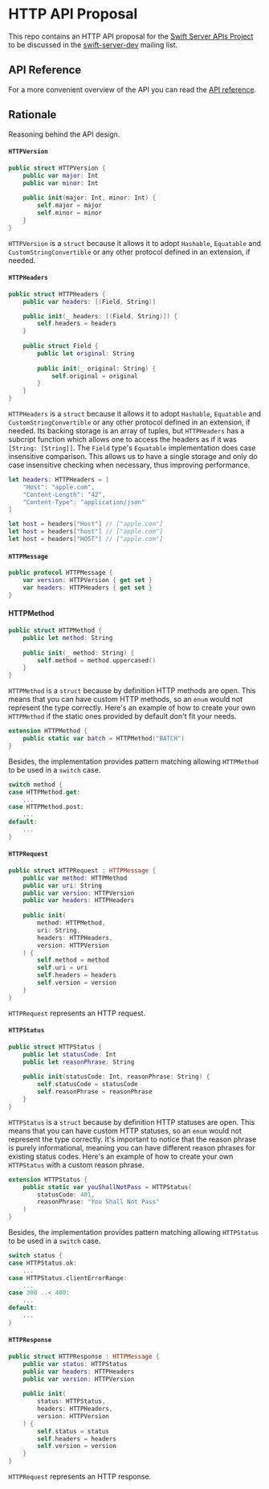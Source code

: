 # HTTP API Proposal

This repo contains an HTTP API proposal for the [Swift Server APIs Project](https://swift.org/server-apis/) to be discussed in the [swift-server-dev](https://lists.swift.org/mailman/listinfo/swift-server-dev) mailing list.

## API Reference

For a more convenient overview of the API you can read the [API reference](https://paulofaria.github.io/http-api-proposal/).

## Rationale

Reasoning behind the API design.

#### `HTTPVersion`

```swift
public struct HTTPVersion {
    public var major: Int
    public var minor: Int
    
    public init(major: Int, minor: Int) {
        self.major = major
        self.minor = minor
    }
}
```

`HTTPVersion` is a `struct` because it allows it to adopt `Hashable`, `Equatable` and `CustomStringConvertible` or any other protocol defined in an extension, if needed.

#### `HTTPHeaders`

```swift
public struct HTTPHeaders {
    public var headers: [(Field, String)]

    public init(_ headers: [(Field, String)]) {
        self.headers = headers
    }
    
    public struct Field {
        public let original: String
        
        public init(_ original: String) {
            self.original = original
        }
    }
}
```

`HTTPHeaders` is a `struct`  because it allows it to adopt `Hashable`, `Equatable` and `CustomStringConvertible` or any other protocol defined in an extension, if needed. Its backing storage is an array of tuples, but `HTTPHeaders` has a subcript function which allows one to access the headers as if it was `[String: [String]]`. The `Field` type's `Equatable` implementation does case insensitive comparison. This allows us to have a single storage and only do case insensitive checking when necessary, thus improving performance.

```swift
let headers: HTTPHeaders = [
    "Host": "apple.com",
    "Content-Length": "42",
    "Content-Type": "application/json"
]

let host = headers["Host"] // ["apple.com"]
let host = headers["host"] // ["apple.com"]
let host = headers["HOST"] // ["apple.com"]
````

#### `HTTPMessage`

```swift
public protocol HTTPMessage {
    var version: HTTPVersion { get set }
    var headers: HTTPHeaders { get set }
}
```

#### HTTPMethod

```swift
public struct HTTPMethod {
    public let method: String
    
    public init(_ method: String) {
        self.method = method.uppercased()
    }
}
```

`HTTPMethod` is a `struct` because by definition HTTP methods are open. This means that you can have custom HTTP methods, so an `enum` would not represent the type correctly. Here's an example of how to create your own `HTTPMethod` if the static ones provided by default don't fit your needs.

```swift
extension HTTPMethod {
    public static var batch = HTTPMethod("BATCH")
}
```

Besides, the implementation provides pattern matching allowing `HTTPMethod` to be used in a `switch` case.

```swift
switch method {
case HTTPMethod.get:
    ...
case HTTPMethod.post:
    ...
default:
    ...
}
```

#### `HTTPRequest`

```swift
public struct HTTPRequest : HTTPMessage {
    public var method: HTTPMethod
    public var uri: String
    public var version: HTTPVersion
    public var headers: HTTPHeaders
    
    public init(
        method: HTTPMethod,
        uri: String,
        headers: HTTPHeaders,
        version: HTTPVersion
    ) {
        self.method = method
        self.uri = uri
        self.headers = headers
        self.version = version
    }
}
```

`HTTPRequest` represents an HTTP request.

#### `HTTPStatus`

```swift
public struct HTTPStatus {
    public let statusCode: Int
    public let reasonPhrase: String
    
    public init(statusCode: Int, reasonPhrase: String) {
        self.statusCode = statusCode
        self.reasonPhrase = reasonPhrase
    }
}
```

`HTTPStatus` is a `struct` because by definition HTTP statuses are open. This means that you can have custom HTTP statuses, so an `enum` would not represent the type correctly. It's important to notice that the reason phrase is purely informational, meaning you can have different reason phrases for existing status codes. Here's an example of how to create your own `HTTPStatus` with a custom reason phrase.

```swift
extension HTTPStatus {
    public static var youShallNotPass = HTTPStatus(
        statusCode: 401,
        reasonPhrase: "You Shall Not Pass"
    )
}
```

Besides, the implementation provides pattern matching allowing `HTTPStatus` to be used in a `switch` case.

```swift
switch status {
case HTTPStatus.ok:
    ...
case HTTPStatus.clientErrorRange:
    ...
case 300 ..< 400:
    ...
default:
    ...
}
```

#### `HTTPResponse`

```swift
public struct HTTPResponse : HTTPMessage {
    public var status: HTTPStatus
    public var headers: HTTPHeaders
    public var version: HTTPVersion
    
    public init(
        status: HTTPStatus,
        headers: HTTPHeaders,
        version: HTTPVersion
    ) {
        self.status = status
        self.headers = headers
        self.version = version
    }
}
```

`HTTPRequest` represents an HTTP response.
